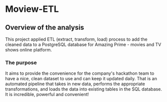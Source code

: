 #   Moview-ETL
## Overview of the analysis
This project applied ETL (extract, transform, load) process to add the cleaned data to a PostgreSQL database for Amazing Prime - movies and TV shows online platform.
### The purpose 
 It aims to provide the convenience for the company's hackathon team to have a nice, clean dataset to use and can keep it updated daily. That is an automated pipeline that takes in new data, performs the appropriate transformations, and loads the data into existing tables in the SQL database. 
It is incredible, powerful and convenient!  
